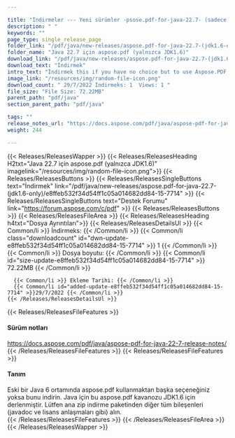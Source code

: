 ```yaml
---

title: "İndirmeler --- Yeni sürümler -psose.pdf-for-java-22.7- (sadece JDK1.6)"
description: " "
keywords: ""
page_type: single_release_page
folder_link: "/pdf/java/new-releases/aspose.pdf-for-java-22.7-(jdk1.6-only)/"
folder_name: "Java 22.7 için aspose.pdf (yalnızca JDK1.6)"
download_link: "/pdf/java/new-releases/aspose.pdf-for-java-22.7-(jdk1.6-only)/e8ffeb532f34d54ff1c05a014682dd84-15-7714"
download_text: "İndirmek"
intro_text: "İndirmek this if you have no choice but to use Aspose.PDF on an old Java 6 environment. This JAR of Aspose.PDF for Java is compiled for JDK1.6. Please get all other components (such as Javadoc and License agreements) from the main ZIP download package."
image_link: "/resources/img/random-file-icon.png"
download_count: " 29/7/2022 İndirmeks: 1  Views: 1 "
file_size: "File Size: 72.22MB"
parent_path: "pdf/java"
section_parent_path: "pdf/java"

tags: ""
release_notes_url: "https://docs.aspose.com/pdf/java/aspose-pdf-for-java-22-7-release-notes/"
weight: 244

---
```


{{< Releases/ReleasesWapper >}}
  {{< Releases/ReleasesHeading H2txt="Java 22.7 için aspose.pdf (yalnızca JDK1.6)" imagelink="/resources/img/random-file-icon.png">}}
  {{< Releases/ReleasesButtons >}}
    {{< Releases/ReleasesSingleButtons text="İndirmek" link="/pdf/java/new-releases/aspose.pdf-for-java-22.7-(jdk1.6-only)/e8ffeb532f34d54ff1c05a014682dd84-15-7714" >}}
    {{< Releases/ReleasesSingleButtons text="Destek Forumu" link="https://forum.aspose.com/c/pdf" >}}
  {{< Releases/ReleasesButtons >}}
  {{< Releases/ReleasesFileArea >}}
    {{< Releases/ReleasesHeading h4txt="Dosya Ayrıntıları">}}
    {{< Releases/ReleasesDetailsUl >}}
      {{< Common/li >}} İndirmeks: {{< /Common/li >}}
      {{< Common/li class="downloadcount" id="dwn-update-e8ffeb532f34d54ff1c05a014682dd84-15-7714" >}} 1 {{< /Common/li >}}
      {{< Common/li >}} Dosya boyutu: {{< /Common/li >}}
      {{< Common/li id="size-update-e8ffeb532f34d54ff1c05a014682dd84-15-7714" >}} 72.22MB {{< /Common/li >}}

      {{< Common/li >}} Ekleme Tarihi: {{< /Common/li >}}
      {{< Common/li id="added-update-e8ffeb532f34d54ff1c05a014682dd84-15-7714" >}}29/7/2022 {{< /Common/li >}}
    {{< /Releases/ReleasesDetailsUl >}}

  {{< Releases/ReleasesFileFeatures >}}
      <h4>Sürüm notları</h4><div><a href='https://docs.aspose.com/pdf/java/aspose-pdf-for-java-22-7-release-notes/'>https://docs.aspose.com/pdf/java/aspose-pdf-for-java-22-7-release-notes/</a></div>
  {{< /Releases/ReleasesFileFeatures >}}
  {{< Releases/ReleasesFileFeatures >}}
      <h4>Tanım</h4><div class="HTMLDescription">Eski bir Java 6 ortamında aspose.pdf kullanmaktan başka seçeneğiniz yoksa bunu indirin. Java için bu aspose.pdf kavanozu JDK1.6 için derlenmiştir. Lütfen ana zip indirme paketinden diğer tüm bileşenleri (javadoc ve lisans anlaşmaları gibi) alın.</div>
  {{< /Releases/ReleasesFileFeatures >}}
 {{< /Releases/ReleasesFileArea >}}
{{< /Releases/ReleasesWapper >}}


